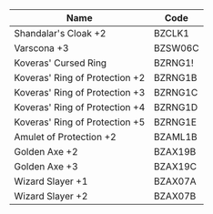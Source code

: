 
| Name                            | Code    |
| ------------------------------- | ------- |
| Shandalar's Cloak +2            | BZCLK1  |
| Varscona +3                     | BZSW06C |
| Koveras' Cursed Ring            | BZRNG1! |
| Koveras' Ring of Protection +2  | BZRNG1B |
| Koveras' Ring of Protection +3  | BZRNG1C |
| Koveras' Ring of Protection +4  | BZRNG1D |
| Koveras' Ring of Protection +5  | BZRNG1E |
| Amulet of Protection +2         | BZAML1B |
| Golden Axe +2                   | BZAX19B |
| Golden Axe +3                   | BZAX19C |
| Wizard Slayer +1                | BZAX07A |
| Wizard Slayer +2                | BZAX07B |
